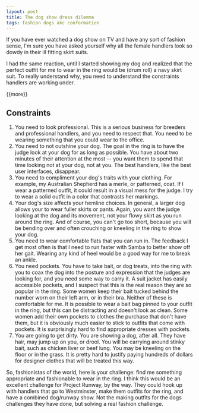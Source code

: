 ```yaml
---
layout: post
title: The dog show dress dilemma
tags: fashion dogs akc conformation
---
```


If you have ever watched a dog show on TV and have any sort of fashion sense, I'm sure you have asked yourself why all the female handlers look so dowdy in their ill fitting skirt suits. 

I had the same reaction, until I started showing my dog and realized that the perfect outfit for me to wear in the ring would be (drum roll) a navy skirt suit. To really understand why, you need to understand the constraints handlers are working under.

{{more}}

## Constraints

1. You need to look professional. This is a serious business for breeders and professional handlers, and you need to respect that. You need to be wearing something that you could wear to the office. 
2. You need to not outshine your dog. The goal in the ring is to have the judge look at your dog for as long as possible. You have about two minutes of their attention at the most -- you want them to spend that time looking not at your dog, not at you. The best handlers, like the best user interfaces, disappear.
3. You need to compliment your dog's traits with your clothing. For example, my Australian Shepherd has a merle, or patterned, coat. If I wear a patterned outfit, it could result in a visual mess for the judge. I try to wear a solid outfit in a color that contrasts her markings. 
4.  Your dog's size affects your hemline choices. In general, a larger dog allows your to wear fuller skirts or pants. Again, you want the judge looking at the dog and its movement, not your flowy skirt as you run around the ring. And of course, you can't go too short, because you will be bending over and often crouching or kneeling in the ring to show your dog. 
5.  You need to wear comfortable flats that you can run in. The feedback I get most often is that I need to run faster with Samba to better show off her gait. Wearing any kind of heel would be a good way for me to break an ankle.
6.  You need pockets. You have to take bait, or dog treats, into the ring with you to coax the dog into the posture and expression that the judges are looking for, and you need some way to carry it. A suit jacket has easily accessible pockets, and I suspect that this is the real reason they are so popular in the ring. Some women keep their bait tucked behind the number worn on their left arm, or in their bra. Neither of these is comfortable for me. It is possible to wear a bait bag pinned to your outfit in the ring, but this can be distracting and doesn't look as clean. Some women add their own pockets to clothes the purchase that don't have them, but it is obviously much easier to stick to outfits that come with pockets. It is surprisingly hard to find appropriate dresses with pockets.
7.  You are going to get dirty. You are showing a dog, after all. They have hair, may jump up on you, or drool. You will be carrying around stinky bait, such as chicken liver or beef lung. You may be kneeling on the floor or in the grass. It is pretty hard to justify paying hundreds of dollars for designer clothes that will be treated this way.

So, fashionistas of the world, here is your challenge: find me something appropriate and fashionable to wear in the ring. I think this would be an excellent challenge for Project Runway, by the way. They could hook up with handlers that go to Westminster, make them outfits for the ring, and have a combined dog/runway show. Not the making outfits for the dogs challenges they have done, but solving a real fashion challenge.
